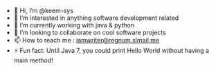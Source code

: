 - 👋 Hi, I’m @keem-sys
- 👀 I’m interested in anything software development related
- 🌱 I’m currently working with java & python
- 💞️ I’m looking to collaborate on cool software projects
- 📫 How to reach me : iamwriter@regnum.slmail.me
- ⚡ Fun fact: Until Java 7, you could print Hello World without having a main method!

<!---
keem-sys/keem-sys is a ✨ special ✨ repository because its `README.md` (this file) appears on your GitHub profile.
You can click the Preview link to take a look at your changes.
--->
